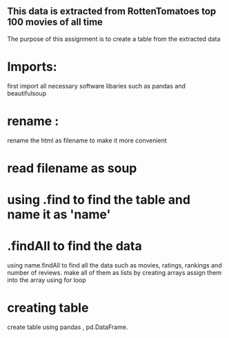 ## This data is extracted from RottenTomatoes top 100 movies of all time
The purpose of this assignment is to create a table from the extracted data
# Imports:
first import all necessary software libaries such as pandas and beautifulsoup
# rename :
rename the html as filename to make it more convenient
# read filename as soup
# using .find to find the table and name it as 'name'
# .findAll to find the data
using name.findAll to find all the data such as movies, ratings, rankings and number of reviews.
make all of them as lists by creating arrays
assign them into the array using for loop
# creating table
create table using pandas , pd.DataFrame.



